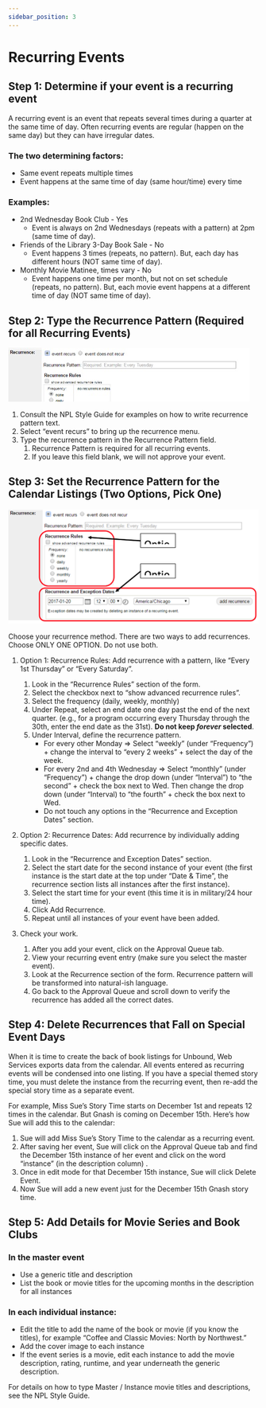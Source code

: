 ```yaml
---
sidebar_position: 3
---
```


# Recurring Events

## Step 1: Determine if your event is a recurring event

A recurring event is an event that repeats several times during a quarter at the same time of day. Often recurring events are regular (happen on the same day) but they can have irregular dates.

### The two determining factors:
-	Same event repeats multiple times
-	Event happens at the same time of day (same hour/time) every time

### Examples:
-	2nd Wednesday Book Club - Yes
    -	Event is always on 2nd Wednesdays (repeats with a pattern) at 2pm (same time of day).
-	Friends of the Library 3-Day Book Sale - No
    -	Event happens 3 times (repeats, no pattern). But, each day has different hours (NOT same time of day).
-	Monthly Movie Matinee, times vary - No
    -	Event happens one time per month, but not on set schedule (repeats, no pattern). But, each movie event happens at a different time of day (NOT same time of day).

## Step 2: Type the Recurrence Pattern (Required for all Recurring Events)
![img "recurrence pattern"](../../src/img/recurrence-pattern-field.jpg)
1.	Consult the NPL Style Guide for examples on how to write recurrence pattern text.
1.	Select “event recurs” to bring up the recurrence menu.
1.	Type the recurrence pattern in the Recurrence Pattern field.
    1.	Recurrence Pattern is required for all recurring events.
    1.	If you leave this field blank, we will not approve your event.

## Step 3: Set the Recurrence Pattern for the Calendar Listings (Two Options, Pick One)
![img "recurrence rules exceptions"](../../src/img/recurrence-rules-exceptions.jpg)

Choose your recurrence method. There are two ways to add recurrences. Choose ONLY ONE OPTION. Do not use both.
1.	Option 1: Recurrence Rules: Add recurrence with a pattern, like “Every 1st Thursday” or “Every Saturday”.
    1.	Look in the “Recurrence Rules” section of the form.
    1.	Select the checkbox next to “show advanced recurrence rules”.
    1.	Select the frequency (daily, weekly, monthly)
    1.	Under Repeat, select an end date one day past the end of the next quarter. (e.g., for a program occurring every Thursday through the 30th, enter the end date as the 31st). **Do not keep _forever_ selected**.
    1.	Under Interval, define the recurrence pattern.
        -	For every other Monday => Select “weekly” (under “Frequency”) + change the interval to “every 2 weeks” + select the day of the week.
        -	For every 2nd and 4th Wednesday => Select “monthly” (under “Frequency”) + change the drop down (under “Interval”) to “the second” + check the box next to Wed. Then change the drop down (under “Interval) to “the fourth” + check the box next to Wed.
        -	Do not touch any options in the “Recurrence and Exception Dates” section.

1.	Option 2: Recurrence Dates: Add recurrence by individually adding specific dates.
    1.	Look in the “Recurrence and Exception Dates” section.
    1.	Select the start date for the second instance of your event (the first instance is the start date at the top under “Date & Time”,  the recurrence section lists all instances after the first instance).
    1.	Select the start time for your event (this time it is in military/24 hour time).
    1.	Click Add Recurrence.
    1.	Repeat until all instances of your event have been added.

1.	Check your work.
    1.	After you add your event, click on the Approval Queue tab.
    1.	View your recurring event entry (make sure you select the master event).
    1.	Look at the Recurrence section of the form. Recurrence pattern will be transformed into natural-ish language.
    1.	Go back to the Approval Queue and scroll down to verify the recurrence has added all the correct dates.

## Step 4: Delete Recurrences that Fall on Special Event Days

When it is time to create the back of book listings for Unbound, Web Services exports data from the calendar. All events entered as recurring events will be condensed into one listing. If you have a special themed story time, you must delete the instance from the recurring event, then re-add the special story time as a separate event.

For example, Miss Sue’s Story Time starts on December 1st and repeats 12 times in the calendar. But Gnash is coming on December 15th. Here’s how Sue will add this to the calendar:
1. Sue will add Miss Sue’s Story Time to the calendar as a recurring event.
1. After saving her event, Sue will click on the Approval Queue tab and find the December 15th instance of her event and click on the word “instance” (in the description column) .
1. Once in edit mode for that December 15th instance, Sue will click Delete Event.
1. Now Sue will add a new event just for the December 15th Gnash story time.

## Step 5: Add Details for Movie Series and Book Clubs

### In the master event
-	Use a generic title and description
-	List the book or movie titles for the upcoming months in the description for all instances

### In each individual instance:
-	Edit the title to add the name of the book or movie (if you know the titles), for example “Coffee and Classic Movies: North by Northwest.”
-	Add the cover image to each instance
-	If the event series is a movie, edit each instance to add the movie description, rating, runtime, and year underneath the generic description.

For details on how to type Master / Instance movie titles and descriptions, see the NPL Style Guide.
